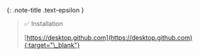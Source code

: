 <!-- _includes/docs/env/github-desktop/ -->

{: .note-title .text-epsilon } 
> ✅ Installation
>
> [https://desktop.github.com](https://desktop.github.com){:target="\_blank"}
